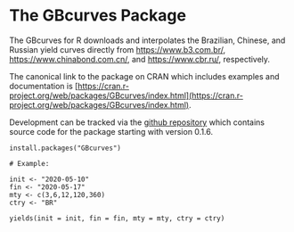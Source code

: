 # The GBcurves Package

The GBcurves for R downloads and interpolates the Brazilian, Chinese, and Russian yield curves directly 
from <https://www.b3.com.br/>, <https://www.chinabond.com.cn/>, and <https://www.cbr.ru/>, respectively.

The canonical link to the package on CRAN which includes examples and
documentation is [https://cran.r-project.org/web/packages/GBcurves/index.html](https://cran.r-project.org/web/packages/GBcurves/index.html).

Development can be tracked via the [github repository](https://github.com/werleycordeiro/GBcurves) 
which contains source code for the package starting with version 0.1.6.

```
install.packages("GBcurves")

# Example: 

init <- "2020-05-10"
fin <- "2020-05-17"
mty <- c(3,6,12,120,360)
ctry <- "BR"

yields(init = init, fin = fin, mty = mty, ctry = ctry)

```
